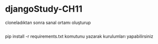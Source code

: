# djangoStudy-CH11

cloneladıktan sonra sanal ortamı oluşturup 
```

```
pip install -r requirements.txt komutunu yazarak kurulumları yapabilirsiniz
